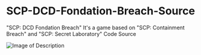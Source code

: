 # SCP-DCD-Fondation-Breach-Source
"SCP: DCD Fondation Breach" It's a game based on "SCP: Containment Breach" and "SCP: Secret Laboratory" Code Source

![Image of Description](https://m.gjcdn.net/content/700/2051518-snhtnueg-v4.webp)
